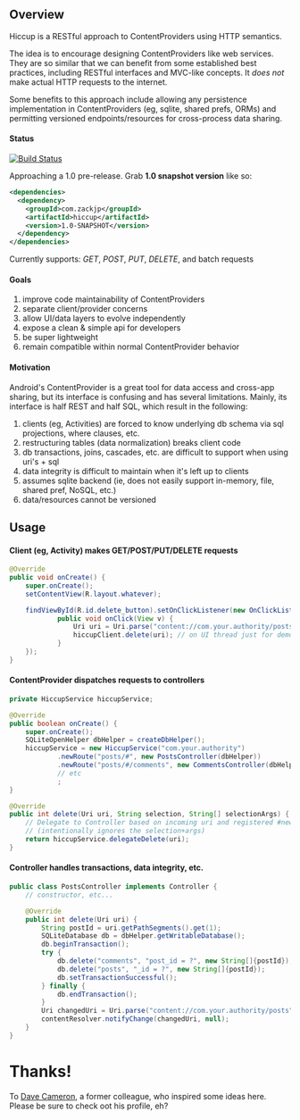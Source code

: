 
## Overview

Hiccup is a RESTful approach to ContentProviders using HTTP semantics.

The idea is to encourage designing ContentProviders like web services. They are so similar that we can benefit from some
established best practices, including RESTful interfaces and MVC-like concepts. It *does not* make actual HTTP requests
to the internet.

Some benefits to this approach include allowing any persistence implementation in ContentProviders (eg, sqlite, shared
prefs, ORMs) and permitting versioned endpoints/resources for cross-process data sharing.

#### Status
[![Build Status](https://travis-ci.org/zackjp/hiccup.svg?branch=master)](https://travis-ci.org/zackjp/hiccup)

Approaching a 1.0 pre-release. Grab **1.0 snapshot version** like so:
```xml
<dependencies>
  <dependency>
    <groupId>com.zackjp</groupId>
    <artifactId>hiccup</artifactId>
    <version>1.0-SNAPSHOT</version>
  </dependency>
</dependencies>
```

Currently supports: _GET_, _POST_, _PUT_, _DELETE_, and batch requests

#### Goals

1. improve code maintainability of ContentProviders
1. separate client/provider concerns
1. allow UI/data layers to evolve independently
1. expose a clean & simple api for developers
1. be super lightweight
1. remain compatible within normal ContentProvider behavior

#### Motivation

Android's ContentProvider is a great tool for data access and cross-app sharing,
but its interface is confusing and has several limitations. Mainly, its
interface is half REST and half SQL, which result in the following:

1. clients (eg, Activities) are forced to know underlying db schema via sql projections, where clauses, etc.
1. restructuring tables (data normalization) breaks client code
1. db transactions, joins, cascades, etc. are difficult to support when using uri's + sql
1. data integrity is difficult to maintain when it's left up to clients
1. assumes sqlite backend (ie, does not easily support in-memory, file, shared pref, NoSQL, etc.)
1. data/resources cannot be versioned

## Usage

#### Client (eg, Activity) makes GET/POST/PUT/DELETE requests

```Java
@Override
public void onCreate() {
    super.onCreate();
    setContentView(R.layout.whatever);

    findViewById(R.id.delete_button).setOnClickListener(new OnClickListener() {
            public void onClick(View v) {
                Uri uri = Uri.parse("content://com.your.authority/posts/" + postId);
                hiccupClient.delete(uri); // on UI thread just for demo purposes
            }
    });
}
```

#### ContentProvider dispatches requests to controllers

```Java
private HiccupService hiccupService;

@Override
public boolean onCreate() {
    super.onCreate();
    SQLiteOpenHelper dbHelper = createDbHelper();
    hiccupService = new HiccupService("com.your.authority")
            .newRoute("posts/#", new PostsController(dbHelper))
            .newRoute("posts/#/comments", new CommentsController(dbHelper))
            // etc
            ;
}

@Override
public int delete(Uri uri, String selection, String[] selectionArgs) {
    // Delegate to Controller based on incoming uri and registered #newRoute()'s
    // (intentionally ignores the selection+args)
    return hiccupService.delegateDelete(uri);
}
```

#### Controller handles transactions, data integrity, etc.

```Java
public class PostsController implements Controller {
    // constructor, etc...

    @Override
    public int delete(Uri uri) {
        String postId = uri.getPathSegments().get(1);
        SQLiteDatabase db = dbHelper.getWritableDatabase();
        db.beginTransaction();
        try {
            db.delete("comments", "post_id = ?", new String[]{postId});
            db.delete("posts", "_id = ?", new String[]{postId});
            db.setTransactionSuccessful();
        } finally {
            db.endTransaction();
        }
        Uri changedUri = Uri.parse("content://com.your.authority/posts");
        contentResolver.notifyChange(changedUri, null);
    }
}
```

# Thanks!

To [Dave Cameron](https://github.com/davcamer), a former colleague, who inspired some ideas here. Please be sure to
check oot his profile, eh?
